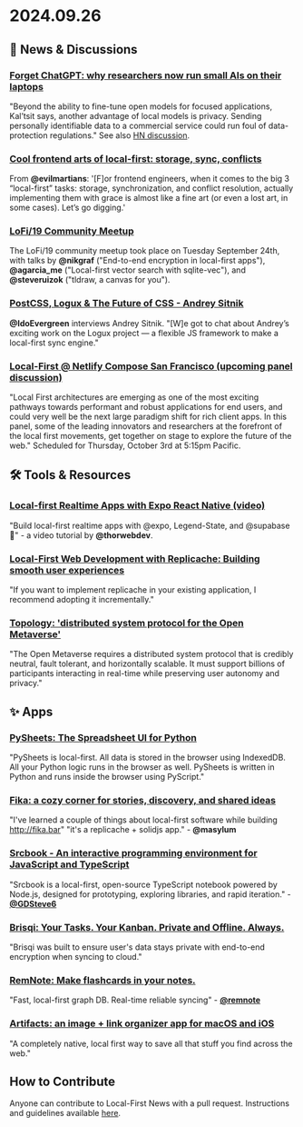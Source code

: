 # 2024.09.26

## 📰 News & Discussions 

### [Forget ChatGPT: why researchers now run small AIs on their laptops](https://www.nature.com/articles/d41586-024-02998-y)
"Beyond the ability to fine-tune open models for focused applications, Kal’tsit says, another advantage of local models is privacy. Sending personally identifiable data to a commercial service could run foul of data-protection regulations." See also [HN discussion](https://news.ycombinator.com/item?id=41609393).

### [Cool frontend arts of local-first: storage, sync, conflicts](https://evilmartians.com/chronicles/cool-front-end-arts-of-local-first-storage-sync-and-conflicts)
From **@evilmartians**: '[F]or frontend engineers, when it comes to the big 3 “local-first” tasks: storage, synchronization, and conflict resolution, actually implementing them with grace is almost like a fine art (or even a lost art, in some cases). Let’s go digging.'

### [LoFi/19 Community Meetup](https://www.youtube.com/live/WP9yU8M0i9A)
The LoFi/19 community meetup took place on Tuesday September 24th, with talks by **@nikgraf** ("End-to-end encryption in local-first apps"), **@agarcia_me** ("Local-first vector search with sqlite-vec"), and **@steveruizok** ("tldraw, a canvas for you").

### [PostCSS, Logux & The Future of CSS - Andrey Sitnik](https://www.youtube.com/watch?v=eYTADLHNuzg)
**@IdoEvergreen** interviews Andrey Sitnik. "[W]e got to chat about Andrey’s exciting work on the Logux project — a flexible JS framework to make a local-first sync engine."

### [Local-First @ Netlify Compose San Francisco (upcoming panel discussion)](https://www.netlify.com/compose/agenda/#local-first)
"Local First architectures are emerging as one of the most exciting pathways towards performant and robust applications for end users, and could very well be the next large paradigm shift for rich client apps. In this panel, some of the leading innovators and researchers at the forefront of the local first movements, get together on stage to explore the future of the web." Scheduled for Thursday, October 3rd at 5:15pm Pacific.


## 🛠️ Tools & Resources

### [Local-first Realtime Apps with Expo React Native (video)](https://www.youtube.com/watch?v=68bM7TC9D1Q)
"Build local-first realtime apps with @expo, Legend-State, and @supabase 🚀" - a video tutorial by **@thorwebdev**.

### [Local-First Web Development with Replicache: Building smooth user experiences](https://shootmail.app/blog/local-first-web-development-with-replicache)
"If you want to implement replicache in your existing application, I recommend adopting it incrementally."

### [Topology: 'distributed system protocol for the Open Metaverse'](https://www.topology.gg/)
"The Open Metaverse requires a distributed system protocol that is credibly neutral, fault tolerant, and horizontally scalable. It must support billions of participants interacting in real-time while preserving user autonomy and privacy."


## ✨ Apps

### [PySheets: The Spreadsheet UI for Python](https://pysheets.app/about)
"PySheets is local-first. All data is stored in the browser using IndexedDB. All your Python logic runs in the browser as well. PySheets is written in Python and runs inside the browser using PyScript."

### [Fika: a cozy corner for stories, discovery, and shared ideas](https://fika.bar/)
"I've learned a couple of things about local-first software while building http://fika.bar" "it's a replicache + solidjs app." - **@masylum**

### [Srcbook - An interactive programming environment for JavaScript and TypeScript](https://srcbook.com/)
"Srcbook is a local-first, open-source TypeScript notebook powered by Node.js, designed for prototyping, exploring libraries, and rapid iteration." - **[@GDSteve6](https://x.com/GDSteve6/status/1838896271559368908)**

### [Brisqi: Your Tasks. Your Kanban. Private and Offline. Always.](https://brisqi.com/)
"Brisqi was built to ensure user's data stays private with end-to-end encryption when syncing to cloud."

### [RemNote: Make flashcards in your notes.](https://www.remnote.com/)
"Fast, local-first graph DB. Real-time reliable syncing" - [**@remnote**](https://x.com/remnote/status/1838318928889811005)

### [Artifacts: an image + link organizer app for macOS and iOS](https://artifacts.app/)
"A completely native, local first way to save all that stuff you find across the web."


## How to Contribute
Anyone can contribute to Local-First News with a pull request. Instructions and guidelines available [here](https://github.com/localfirstnews/localfirstnews).

